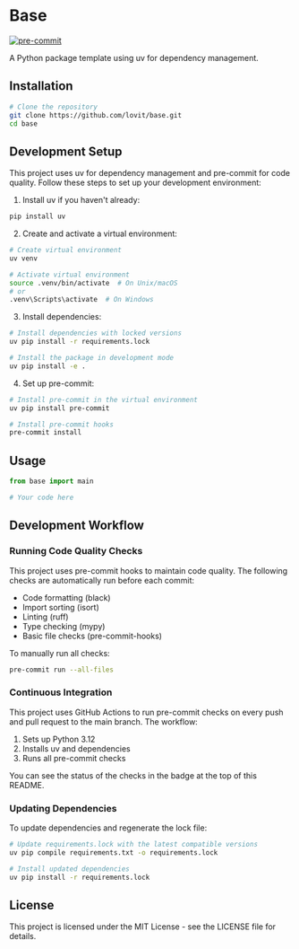 # Base

[![pre-commit](https://github.com/lovit/base/actions/workflows/pre-commit.yml/badge.svg)](https://github.com/lovit/base/actions/workflows/pre-commit.yml)

A Python package template using uv for dependency management.

## Installation

```bash
# Clone the repository
git clone https://github.com/lovit/base.git
cd base
```

## Development Setup

This project uses uv for dependency management and pre-commit for code quality. Follow these steps to set up your development environment:

1. Install uv if you haven't already:
```bash
pip install uv
```

2. Create and activate a virtual environment:
```bash
# Create virtual environment
uv venv

# Activate virtual environment
source .venv/bin/activate  # On Unix/macOS
# or
.venv\Scripts\activate  # On Windows
```

3. Install dependencies:
```bash
# Install dependencies with locked versions
uv pip install -r requirements.lock

# Install the package in development mode
uv pip install -e .
```

4. Set up pre-commit:
```bash
# Install pre-commit in the virtual environment
uv pip install pre-commit

# Install pre-commit hooks
pre-commit install
```

## Usage

```python
from base import main

# Your code here
```

## Development Workflow

### Running Code Quality Checks

This project uses pre-commit hooks to maintain code quality. The following checks are automatically run before each commit:

- Code formatting (black)
- Import sorting (isort)
- Linting (ruff)
- Type checking (mypy)
- Basic file checks (pre-commit-hooks)

To manually run all checks:
```bash
pre-commit run --all-files
```

### Continuous Integration

This project uses GitHub Actions to run pre-commit checks on every push and pull request to the main branch. The workflow:

1. Sets up Python 3.12
2. Installs uv and dependencies
3. Runs all pre-commit checks

You can see the status of the checks in the badge at the top of this README.

### Updating Dependencies

To update dependencies and regenerate the lock file:

```bash
# Update requirements.lock with the latest compatible versions
uv pip compile requirements.txt -o requirements.lock

# Install updated dependencies
uv pip install -r requirements.lock
```

## License

This project is licensed under the MIT License - see the LICENSE file for details.
